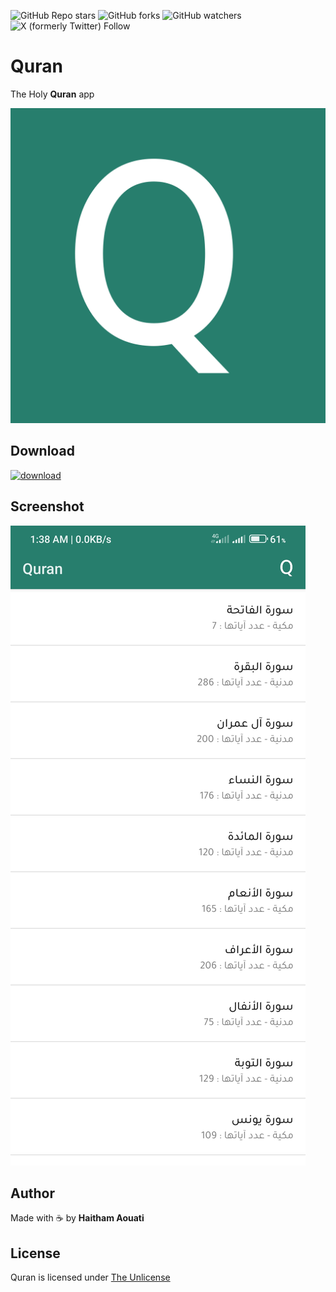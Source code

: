 ![GitHub Repo stars](https://img.shields.io/github/stars/haithamaouati/Quran)
![GitHub forks](https://img.shields.io/github/forks/haithamaouati/Quran)
![GitHub watchers](https://img.shields.io/github/watchers/haithamaouati/Quran)
![X (formerly Twitter) Follow](https://img.shields.io/twitter/follow/haithamaouati)

# Quran
The Holy **Quran** app

![logo](https://raw.githubusercontent.com/haithamaouati/Quran/main/logo.png)

## Download
[![download](https://img.shields.io/badge/download-APK-brightgreen?style=social)]([https://github.com/haithamaouati/Quran/blob/main/Quran.apk](https://raw.githubusercontent.com/haithamaouati/Quran/main/Quran.apk))

## Screenshot
![screenshot](https://raw.githubusercontent.com/haithamaouati/Quran/main/screenshot.jpg)

## Author
Made with :coffee: by **Haitham Aouati**

## License
Quran is licensed under [The Unlicense](LICENSE)
